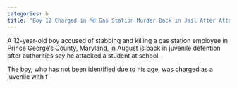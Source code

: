 ```yaml
---
categories: b
title: "Boy 12 Charged in Md Gas Station Murder Back in Jail After Attacking Student Authorities"
---
```


A 12-year-old boy accused of stabbing and killing a gas station employee in Prince George&#8217;s County, Maryland, in August is back in juvenile detention after authorities say he attacked a student at school.



The boy, who has not been identified due to his age, was charged as a juvenile with f